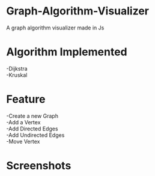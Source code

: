 # Graph-Algorithm-Visualizer
A graph algorithm visualizer made in Js
# Algorithm Implemented

-Dijkstra <br>
-Kruskal

# Feature 
-Create a new Graph <br>
-Add a Vertex     <br>
-Add Directed Edges  <br>
-Add Undirected Edges <br>
-Move Vertex

# Screenshots
